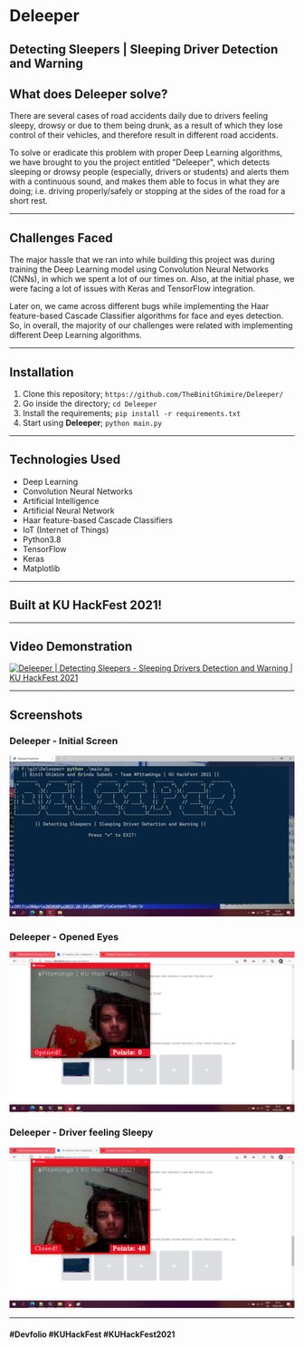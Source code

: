 # Deleeper

## Detecting Sleepers | Sleeping Driver Detection and Warning

## What does Deleeper solve?
There are several cases of road accidents daily due to drivers feeling sleepy, drowsy or due to them being drunk, as a result of which they lose control of their vehicles, and therefore result in different road accidents.

To solve or eradicate this problem with proper Deep Learning algorithms, we have brought to you the project entitled "Deleeper", which detects sleeping or drowsy people (especially, drivers or students) and alerts them with a continuous sound, and makes them able to focus in what they are doing; i.e. driving properly/safely or stopping at the sides of the road for a short rest.

***

## Challenges Faced
The major hassle that we ran into while building this project was during training the Deep Learning model using Convolution Neural Networks (CNNs), in which we spent a lot of our times on. Also, at the initial phase, we were facing a lot of issues with Keras and TensorFlow integration.

Later on, we came across different bugs while implementing the Haar feature-based Cascade Classifier algorithms for face and eyes detection. So, in overall, the majority of our challenges were related with implementing different Deep Learning algorithms.

***

## Installation
1. Clone this repository; `https://github.com/TheBinitGhimire/Deleeper/`
2. Go inside the directory; `cd Deleeper`
3. Install the requirements; `pip install -r requirements.txt`
4. Start using **Deleeper**; `python main.py`

***

## Technologies Used
* Deep Learning
* Convolution Neural Networks
* Artificial Intelligence
* Artificial Neural Network
* Haar feature-based Cascade Classifiers
* IoT (Internet of Things)
* Python3.8
* TensorFlow
* Keras
* Matplotlib

***

## Built at KU HackFest 2021!

***

## Video Demonstration
[![Deleeper | Detecting Sleepers - Sleeping Drivers Detection and Warning | KU HackFest 2021](https://i.ytimg.com/vi/J06vPFZNRP0/maxresdefault.jpg)](https://youtu.be/J06vPFZNRP0)

***

## Screenshots

### Deleeper - Initial Screen
![Deleeper - Initial Screen](https://raw.githubusercontent.com/TheBinitGhimire/Deleeper/main/images/Deleeper%20-%20Initial%20Screen.png)

### Deleeper - Opened Eyes
![Deleeper - Opened Eyes](https://raw.githubusercontent.com/TheBinitGhimire/Deleeper/main/images/Deleeper%20-%20Opened%20Eyes.png)

### Deleeper - Driver feeling Sleepy
![Deleeper - Driver feeling Sleepy](https://raw.githubusercontent.com/TheBinitGhimire/Deleeper/main/images/Deleeper%20-%20Driver%20feeling%20Sleepy.png)

***

#### **#Devfolio** **#KUHackFest** **#KUHackFest2021**
